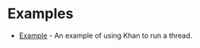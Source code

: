 # Examples

- [Example](../../khan/examples/example.md) - An example of using Khan to run a thread.
